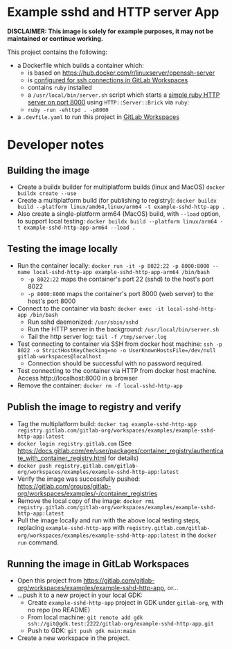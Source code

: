 # Example sshd and HTTP server App

**DISCLAIMER: This image is solely for example purposes, it may not be maintained or continue working.**

This project contains the following:
- a Dockerfile which builds a container which:
  - is based on https://hub.docker.com/r/linuxserver/openssh-server
  - is [configured for ssh connections in GitLab Workspaces](https://docs.gitlab.com/ee/user/workspace/configuration.html#update-your-workspace-container-image)
  - contains `ruby` installed
  - a `/usr/local/bin/server.sh` script which starts a [simple ruby HTTP server on port 8000](https://gist.github.com/willurd/5720255#ruby-192) using `HTTP::Server::Brick` via `ruby`:
  - `ruby -run -ehttpd . -p8000`
- a `.devfile.yaml` to run this project in [GitLab Workspaces](https://docs.gitlab.com/ee/user/workspace/)

# Developer notes

## Building the image

- Create a buildx builder for multiplatform builds (linux and MacOS) `docker buildx create --use`
- Create a multiplatform build (for publishing to registry): `docker buildx build --platform linux/amd64,linux/arm64 -t example-sshd-http-app .`
- Also create a single-platform arm64 (MacOS) build, with `--load` option, to support local testing: `docker buildx build --platform linux/arm64 -t example-sshd-http-app-arm64 --load .`

## Testing the image locally

- Run the container locally: `docker run -it -p 8022:22 -p 8000:8000 --name local-sshd-http-app example-sshd-http-app-arm64 /bin/bash`
  - `-p 8022:22` maps the container's port 22 (sshd) to the host's port 8022
  - `-p 8000:8000` maps the container's port 8000 (web server) to the host's port 8000
- Connect to the container via bash: `docker exec -it local-sshd-http-app /bin/bash`
  - Run sshd daemonized: `/usr/sbin/sshd`
  - Run the HTTP server in the background: `/usr/local/bin/server.sh`
  - Tail the http server log: `tail -f /tmp/server.log`
- Test connecting to container via SSH from docker host machine: `ssh -p 8022 -o StrictHostKeyChecking=no -o UserKnownHostsFile=/dev/null gitlab-workspaces@localhost`
  - Connection should be successful with no password required.
- Test connecting to the container via HTTP from docker host machine. Access http://localhost:8000 in a browser 
- Remove the container: `docker rm -f local-sshd-http-app`

## Publish the image to registry and verify

- Tag the multiplatform build: `docker tag example-sshd-http-app registry.gitlab.com/gitlab-org/workspaces/examples/example-sshd-http-app:latest`
- `docker login registry.gitlab.com` (See https://docs.gitlab.com/ee/user/packages/container_registry/authenticate_with_container_registry.html for details)
- `docker push registry.gitlab.com/gitlab-org/workspaces/examples/example-sshd-http-app:latest`
- Verify the image was successfully pushed: https://gitlab.com/groups/gitlab-org/workspaces/examples/-/container_registries
- Remove the local copy of the image: `docker rmi registry.gitlab.com/gitlab-org/workspaces/examples/example-sshd-http-app:latest`  
- Pull the image locally and run with the above local testing steps, replacing `example-sshd-http-app` with `registry.gitlab.com/gitlab-org/workspaces/examples/example-sshd-http-app:latest` in the `docker run` command.

## Running the image in GitLab Workspaces

- Open this project from https://gitlab.com/gitlab-org/workspaces/examples/example-sshd-http-app, or... 
- ...push it to a new project in your local GDK:
  - Create `example-sshd-http-app` project in GDK under `gitlab-org`, with no repo (no README)
  - From local machine: `git remote add gdk ssh://git@gdk.test:2222/gitlab-org/example-sshd-http-app.git`
  - Push to GDK: `git push gdk main:main`
- Create a new workspace in the project.
